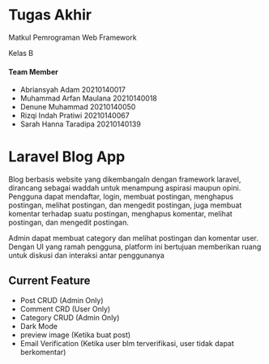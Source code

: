 # Tugas Akhir
Matkul Pemrograman Web Framework

Kelas B

#### Team Member
- Abriansyah Adam 20210140017
- Muhammad Arfan Maulana 20210140018
- Denune Muhammad 20210140050
- Rizqi Indah Pratiwi 20210140067
- Sarah Hanna Taradipa 20210140139

# Laravel Blog App
Blog berbasis website yang dikembangaln dengan framework laravel, dirancang sebagai
waddah untuk menampung aspirasi maupun opini. Pengguna dapat mendaftar, login,
membuat postingan, menghapus postingan, melihat postingan, dan mengedit
postingan, juga membuat komentar terhadap suatu postingan, menghapus komentar,
melihat postingan, dan mengedit postingan.

Admin dapat membuat category dan melihat postingan dan komentar user. Dengan UI
yang ramah pengguna, platform ini bertujuan memberikan ruang untuk diskusi dan
interaksi antar penggunanya

## Current Feature
- Post CRUD (Admin Only)
- Comment CRD (User Only)
- Category CRUD (Admin Only)
- Dark Mode
- preview image (Ketika buat post)
- Email Verification (Ketika user blm terverifikasi, user tidak dapat berkomentar)
